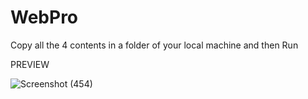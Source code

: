 # WebPro


Copy all the 4 contents in a folder of your local machine and then Run


PREVIEW

![Screenshot (454)](https://user-images.githubusercontent.com/84083897/139717668-80ac95c0-4137-4fad-981b-3c440b111c2f.png)
